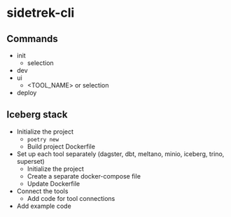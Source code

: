 # sidetrek-cli

## Commands
- init
  - selection
- dev
- ui
  - <TOOL_NAME> or selection
- deploy

## Iceberg stack
- Initialize the project
  - `poetry new`
  - Build project Dockerfile
- Set up each tool separately (dagster, dbt, meltano, minio, iceberg, trino, superset)
  - Initialize the project
  - Create a separate docker-compose file
  - Update Dockerfile
- Connect the tools
  - Add code for tool connections
- Add example code

